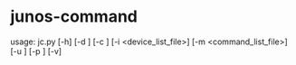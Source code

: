 # junos-command

usage: jc.py [-h] [-d <device>] [-c <command>] [-i <device_list_file>] [-m <command_list_file>] [-u <username>] [-p <password>] [-v]
